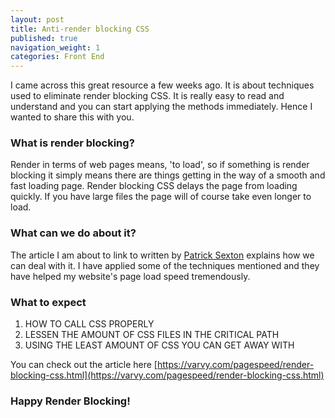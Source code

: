 ```yaml
---
layout: post
title: Anti-render blocking CSS
published: true
navigation_weight: 1
categories: Front End
---
```


I came across this great resource a few weeks ago. It is about techniques used to eliminate render blocking CSS. It is really easy to read and understand and you can start applying the methods immediately. Hence I wanted to share this with you.

### What is render blocking?
Render in terms of web pages means, 'to load', so if something is render blocking it simply means there are things getting in the way of a smooth and fast loading page. Render blocking CSS delays the page from loading quickly. If you have large files the page will of course take even longer to load.

### What can we do about it?
The article I am about to link to written by [Patrick Sexton](https://varvy.com/pagespeed/render-blocking-css.html) explains how we can deal with it. I have applied some of the techniques mentioned and they have helped my website's page load speed tremendously.

### What to expect
1. HOW TO CALL CSS PROPERLY
2. LESSEN THE AMOUNT OF CSS FILES IN THE CRITICAL PATH
3. USING THE LEAST AMOUNT OF CSS YOU CAN GET AWAY WITH

You can check out the article here
[https://varvy.com/pagespeed/render-blocking-css.html](https://varvy.com/pagespeed/render-blocking-css.html)

### Happy Render Blocking!
